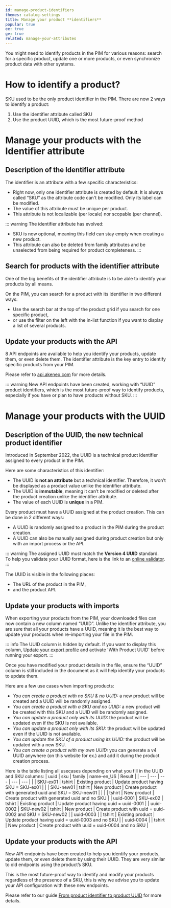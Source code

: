 ```yaml
---
id: manage-product-identifiers
themes: catalog-settings
title: Manage your product **identifiers**
popular: true
ee: true
ge: true
related: manage-your-attributes
---
```


You might need to identify products in the PIM for various reasons: search for a specific product, update one or more products, or even synchronize product data with other systems.

# How to identify a product?

SKU used to be the only product identifier in the PIM.
There are now 2 ways to identify a product:
1. Use the identifier attribute called SKU
1. Use the product UUID, which is the most future-proof method

# Manage your products with the Identifier attribute

## Description of the Identifier attribute

The identifier is an attribute with a few specific characteristics:
- Right now, only one identifier attribute is created by default. It is always called “SKU” as the attribute code can't be modified. Only its label can be modified.
- The value of this attribute must be unique per product.
- This attribute is not localizable (per locale) nor scopable (per channel).

::: warning
The identifier attribute has evolved:
- SKU is now optional, meaning this field can stay empty when creating a new product.
- This attribute can also be deleted from family attributes and be unselected from being required for product completeness.
:::

## Search for products with the identifier attribute

One of the big benefits of the identifier attribute is to be able to identify your products by all means.

On the PIM, you can search for a product with its identifier in two different ways:
- Use the search bar at the top of the product grid if you search for one specific product,
- or use the filter on the left with the in-list function if you want to display a list of several products.

## Update your products with the API

8 API endpoints are available to help you identify your products, update them, or even delete them. The identifier attribute is the key entry to identify specific products from your PIM.

Please refer to [api.akeneo.com](https://api.akeneo.com/) for more details.

::: warning
New API endpoints have been created, working with “UUID” product identifiers, which is the most future-proof way to identify products, especially if you have or plan to have products without SKU.
:::

# Manage your products with the UUID

## Description of the UUID, the new technical product identifier

Introduced in September 2022, the UUID is a technical product identifier assigned to every product in the PIM.

Here are some characteristics of this identifier:
- The UUID is **not an attribute** but a technical identifier. Therefore, it won’t be displayed as a product value unlike the identifier attribute.
- The UUID is **immutable**, meaning it can’t be modified or deleted after the product creation unlike the identifier attribute.
- The value of each UUID is **unique** in a PIM.

Every product must have a UUID assigned at the product creation. This can be done in 2 different ways:
- A UUID is randomly assigned to a product in the PIM during the product creation.
- A UUID can also be manually assigned during product creation but only with an import process or the API.

::: warning
The assigned UUID must match the **Version 4 UUID** standard.   
To help you validate your UUID format, here is the link to an [online validator](https://createuuid.com/validator/).
:::

The UUID is visible in the following places:
- The URL of the product in the PIM,
- and the product API.


## Update your products with imports

When exporting your products from the PIM, your downloaded files can now contain a new column named “UUID”. Unlike the identifier attribute, you are sure that all your products have a UUID, meaning it is the best way to update your products when re-importing your file in the PIM.

::: info
The UUID column is hidden by default. If you want to display this column, [Update your export profile](exports.html#update-an-export-profile) and activate 'With Product UUID' before running your export.
:::

Once you have modified your product details in the file, ensure the “UUID” column is still included in the document as it will help identify your products to update them.

Here are a few use cases when importing products:
- *You can create a product with no SKU & no UUID:* a new product will be created and a UUID will be randomly assigned.
- *You can create a product with a SKU and no UUID:* a new product will be created with this SKU and a UUID will be randomly assigned.
- *You can update a product only with its UUID:* the product will be updated even if the SKU is not available.
- *You can update a product only with its SKU:* the product will be updated even if the UUID is not available.
- *You can update the SKU of a product using its UUID:* the product will be updated with a new SKU.
- *You can create a product with my own UUID:* you can generate a v4 UUID anywhere (on this website for ex.) and add it during the product creation process.

Here is the table listing all usecases depending on what you fill in the UUID and SKU columns:
| uuid | sku | family | name-en_US | Result |
| --- | --- | --- | --- | --- |
|  | SKU-ex01 | tshirt | Existing product | Update product having SKU = SKU-ex01 |
|  | SKU-new01 | tshirt | New product | Create product with generated uuid and SKU = SKU-new01 |
|  |  | tshirt | New product | Create product with generated uuid and no SKU |
| uuid-0001 | SKU-ex02 | tshirt | Existing product | Update product having uuid = uuid-0001 |
| uuid-0002 | SKU-new02 | tshirt | New product | Create product with uuid = uuid-0002 and SKU = SKU-new02 |
| uuid-0003 |  | tshirt | Existing product | Update product having uuid = uuid-0003 and no SKU |
| uuid-0004 |  | tshirt | New product | Create product with uuid = uuid-0004 and no SKU |


## Update your products with the API

New API endpoints have been created to help you identify your products, update them, or even delete them by using their UUID. They are very similar to old endpoints using the product’s SKU.

This is the most future-proof way to identify and modify your products regardless of the presence of a SKU, this is why we advise you to update your API configuration with these new endpoints.

Please refer to our guide [From product identifier to product UUID](https://api.akeneo.com/getting-started/from-identifiers-to-uuid-7x/welcome.html) for more details.

